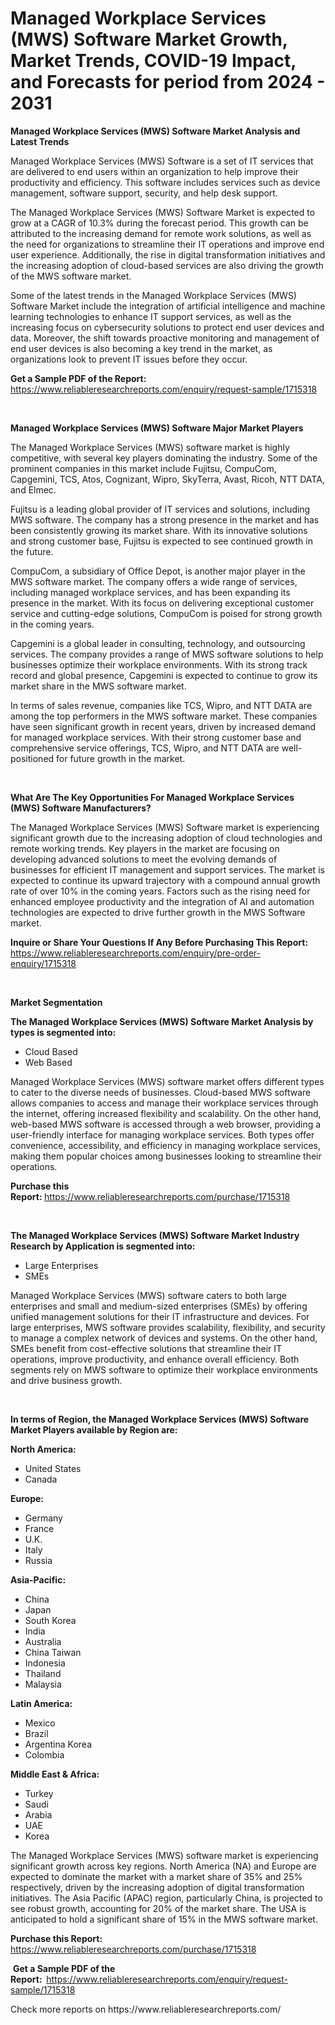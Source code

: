 <p><h1>Managed Workplace Services (MWS) Software Market Growth, Market Trends, COVID-19 Impact, and Forecasts for period from 2024 - 2031</h1></p><p><strong>Managed Workplace Services (MWS) Software Market Analysis and Latest Trends</strong></p>
<p><p>Managed Workplace Services (MWS) Software is a set of IT services that are delivered to end users within an organization to help improve their productivity and efficiency. This software includes services such as device management, software support, security, and help desk support.</p><p>The Managed Workplace Services (MWS) Software Market is expected to grow at a CAGR of 10.3% during the forecast period. This growth can be attributed to the increasing demand for remote work solutions, as well as the need for organizations to streamline their IT operations and improve end user experience. Additionally, the rise in digital transformation initiatives and the increasing adoption of cloud-based services are also driving the growth of the MWS software market.</p><p>Some of the latest trends in the Managed Workplace Services (MWS) Software Market include the integration of artificial intelligence and machine learning technologies to enhance IT support services, as well as the increasing focus on cybersecurity solutions to protect end user devices and data. Moreover, the shift towards proactive monitoring and management of end user devices is also becoming a key trend in the market, as organizations look to prevent IT issues before they occur.</p></p>
<p><strong>Get a Sample PDF of the Report:&nbsp;</strong> <a href="https://www.reliableresearchreports.com/enquiry/request-sample/1715318">https://www.reliableresearchreports.com/enquiry/request-sample/1715318</a></p>
<p>&nbsp;</p>
<p><strong>Managed Workplace Services (MWS) Software Major Market Players</strong></p>
<p><p>The Managed Workplace Services (MWS) software market is highly competitive, with several key players dominating the industry. Some of the prominent companies in this market include Fujitsu, CompuCom, Capgemini, TCS, Atos, Cognizant, Wipro, SkyTerra, Avast, Ricoh, NTT DATA, and Elmec.</p><p>Fujitsu is a leading global provider of IT services and solutions, including MWS software. The company has a strong presence in the market and has been consistently growing its market share. With its innovative solutions and strong customer base, Fujitsu is expected to see continued growth in the future.</p><p>CompuCom, a subsidiary of Office Depot, is another major player in the MWS software market. The company offers a wide range of services, including managed workplace services, and has been expanding its presence in the market. With its focus on delivering exceptional customer service and cutting-edge solutions, CompuCom is poised for strong growth in the coming years.</p><p>Capgemini is a global leader in consulting, technology, and outsourcing services. The company provides a range of MWS software solutions to help businesses optimize their workplace environments. With its strong track record and global presence, Capgemini is expected to continue to grow its market share in the MWS software market.</p><p>In terms of sales revenue, companies like TCS, Wipro, and NTT DATA are among the top performers in the MWS software market. These companies have seen significant growth in recent years, driven by increased demand for managed workplace services. With their strong customer base and comprehensive service offerings, TCS, Wipro, and NTT DATA are well-positioned for future growth in the market.</p></p>
<p>&nbsp;</p>
<p><strong>What Are The Key Opportunities For Managed Workplace Services (MWS) Software Manufacturers?</strong></p>
<p><p>The Managed Workplace Services (MWS) Software market is experiencing significant growth due to the increasing adoption of cloud technologies and remote working trends. Key players in the market are focusing on developing advanced solutions to meet the evolving demands of businesses for efficient IT management and support services. The market is expected to continue its upward trajectory with a compound annual growth rate of over 10% in the coming years. Factors such as the rising need for enhanced employee productivity and the integration of AI and automation technologies are expected to drive further growth in the MWS Software market.</p></p>
<p><strong>Inquire or Share Your Questions If Any Before Purchasing This Report:</strong> <a href="https://www.reliableresearchreports.com/enquiry/pre-order-enquiry/1715318">https://www.reliableresearchreports.com/enquiry/pre-order-enquiry/1715318</a></p>
<p>&nbsp;</p>
<p><strong>Market Segmentation</strong></p>
<p><strong>The Managed Workplace Services (MWS) Software Market Analysis by types is segmented into:</strong></p>
<p><ul><li>Cloud Based</li><li>Web Based</li></ul></p>
<p><p>Managed Workplace Services (MWS) software market offers different types to cater to the diverse needs of businesses. Cloud-based MWS software allows companies to access and manage their workplace services through the internet, offering increased flexibility and scalability. On the other hand, web-based MWS software is accessed through a web browser, providing a user-friendly interface for managing workplace services. Both types offer convenience, accessibility, and efficiency in managing workplace services, making them popular choices among businesses looking to streamline their operations.</p></p>
<p><strong>Purchase this Report:&nbsp;</strong><a href="https://www.reliableresearchreports.com/purchase/1715318">https://www.reliableresearchreports.com/purchase/1715318</a></p>
<p>&nbsp;</p>
<p><strong>The Managed Workplace Services (MWS) Software Market Industry Research by Application is segmented into:</strong></p>
<p><ul><li>Large Enterprises</li><li>SMEs</li></ul></p>
<p><p>Managed Workplace Services (MWS) software caters to both large enterprises and small and medium-sized enterprises (SMEs) by offering unified management solutions for their IT infrastructure and devices. For large enterprises, MWS software provides scalability, flexibility, and security to manage a complex network of devices and systems. On the other hand, SMEs benefit from cost-effective solutions that streamline their IT operations, improve productivity, and enhance overall efficiency. Both segments rely on MWS software to optimize their workplace environments and drive business growth.</p></p>
<p>&nbsp;</p>
<p><strong>In terms of Region, the Managed Workplace Services (MWS) Software Market Players available by Region are:</strong></p>
<p>
    <p> <strong> North America: </strong>
        <ul>
            <li>United States</li>
            <li>Canada</li>
        </ul>
        </p> 
    <p> <strong> Europe: </strong>
        <ul>
            <li>Germany</li>
            <li>France</li>
            <li>U.K.</li>
            <li>Italy</li>
            <li>Russia</li>
        </ul>
        </p> 
    <p> <strong> Asia-Pacific: </strong>
        <ul>
            <li>China</li>
            <li>Japan</li>
            <li>South Korea</li>
            <li>India</li>
            <li>Australia</li>
            <li>China Taiwan</li>
            <li>Indonesia</li>
            <li>Thailand</li>
            <li>Malaysia</li>
        </ul>
        </p> 
    <p> <strong> Latin America: </strong>
        <ul>
            <li>Mexico</li>
            <li>Brazil</li>
            <li>Argentina Korea</li>
            <li>Colombia</li>
        </ul>
        </p> 
    <p> <strong> Middle East & Africa: </strong>
        <ul>
            <li>Turkey</li>
            <li>Saudi</li>
            <li>Arabia</li>
            <li>UAE</li>
            <li>Korea</li>
        </ul>
    </p>
    </p>
<p><p>The Managed Workplace Services (MWS) software market is experiencing significant growth across key regions. North America (NA) and Europe are expected to dominate the market with a market share of 35% and 25% respectively, driven by the increasing adoption of digital transformation initiatives. The Asia Pacific (APAC) region, particularly China, is projected to see robust growth, accounting for 20% of the market share. The USA is anticipated to hold a significant share of 15% in the MWS software market.</p></p>
<p><strong>Purchase this Report: </strong><a href="https://www.reliableresearchreports.com/purchase/1715318">https://www.reliableresearchreports.com/purchase/1715318</a></p>
<p>&nbsp;<strong>Get a Sample PDF of the Report:&nbsp;&nbsp;</strong><a href="https://www.reliableresearchreports.com/enquiry/request-sample/1715318">https://www.reliableresearchreports.com/enquiry/request-sample/1715318</a></p>
<p><strong></strong></p>
<p>Check more reports on https://www.reliableresearchreports.com/</p>